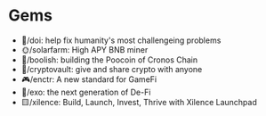
# Gems

- 🔴/doi: help fix humanity's most challengeing problems 
- 🌞/solarfarm: High APY BNB miner
- 🐂/boolish: building the Poocoin of Cronos Chain
- 🏦/cryptovault: give and share crypto with anyone
- 🎮/enctr: A new standard for GameFi
- 🔷/exo: the next generation of De-Fi
- 🟨/xilence: Build, Launch, Invest, Thrive with Xilence Launchpad
